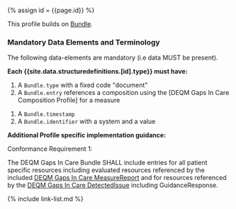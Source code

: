 
{% assign id = {{page.id}} %}

This profile builds on [Bundle](https://www.hl7.org/fhir/bundle.html).

### Mandatory Data Elements and Terminology

The following data-elements are mandatory (i.e data MUST be present).

**Each {{site.data.structuredefinitions.[id].type}} must have:**

1. A `Bundle.type` with a fixed code "document"
1. A `Bundle.entry` references a composition using the [DEQM Gaps In Care Composition Profile] for a  measure

<div class="bg-success" markdown="1">

1. A `Bundle.timestamp` 
1. A `Bundle.identifier` with a system and a value

**Additional Profile specific implementation guidance:**

Conformance Requirement 1:

The DEQM Gaps In Care Bundle SHALL include entries for all patient specific resources including evaluated resources referenced by the included [DEQM Gaps In Care MeasureReport](StructureDefinition-indv-measurereport-deqm.html) and for resources referenced by the [DEQM Gaps In Care DetectedIssue](StructureDefinition-gaps-detectedissue-deqm.html) including GuidanceResponse. 
</div><!-- new-content -->


<!-- ### Examples-->


{% include link-list.md %}
